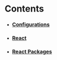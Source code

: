 # Contents

- ### [Configurations](./configure/index.md)
- ### [React](./react/index.md)
- ### [React Packages](./react-packages/index.md)
<!-- - ### [NextJS](#) -->
